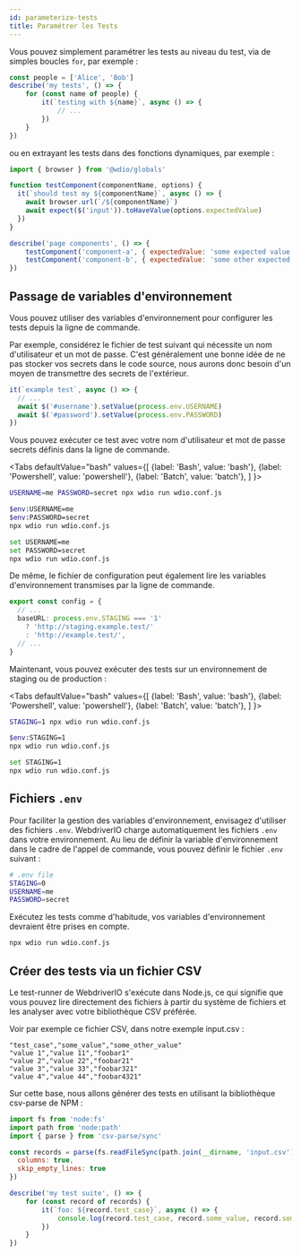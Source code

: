 ```yaml
---
id: parameterize-tests
title: Paramétrer les Tests
---
```


Vous pouvez simplement paramétrer les tests au niveau du test, via de simples boucles `for`, par exemple :

```ts title=example.spec.js
const people = ['Alice', 'Bob']
describe('my tests', () => {
    for (const name of people) {
        it(`testing with ${name}`, async () => {
            // ...
        })
    }
})
```

ou en extrayant les tests dans des fonctions dynamiques, par exemple :

```js title=dynamic.spec.js
import { browser } from '@wdio/globals'

function testComponent(componentName, options) {
  it(`should test my ${componentName}`, async () => {
    await browser.url(`/${componentName}`)
    await expect($('input')).toHaveValue(options.expectedValue)
  })
}

describe('page components', () => {
    testComponent('component-a', { expectedValue: 'some expected value' })
    testComponent('component-b', { expectedValue: 'some other expected value' })
})
```

## Passage de variables d'environnement

Vous pouvez utiliser des variables d'environnement pour configurer les tests depuis la ligne de commande.

Par exemple, considérez le fichier de test suivant qui nécessite un nom d'utilisateur et un mot de passe. C'est généralement une bonne idée de ne pas stocker vos secrets dans le code source, nous aurons donc besoin d'un moyen de transmettre des secrets de l'extérieur.

```ts title=example.spec.ts
it(`example test`, async () => {
  // ...
  await $('#username').setValue(process.env.USERNAME)
  await $('#password').setValue(process.env.PASSWORD)
})
```

Vous pouvez exécuter ce test avec votre nom d'utilisateur et mot de passe secrets définis dans la ligne de commande.

<Tabs
  defaultValue="bash"
  values={[
    {label: 'Bash', value: 'bash'},
    {label: 'Powershell', value: 'powershell'},
    {label: 'Batch', value: 'batch'},
  ]
}>
<TabItem value="bash">

```sh
USERNAME=me PASSWORD=secret npx wdio run wdio.conf.js
```

</TabItem>
<TabItem value="powershell">

```sh
$env:USERNAME=me
$env:PASSWORD=secret
npx wdio run wdio.conf.js
```

</TabItem>
<TabItem value="batch">

```sh
set USERNAME=me
set PASSWORD=secret
npx wdio run wdio.conf.js
```

</TabItem>
</Tabs>

De même, le fichier de configuration peut également lire les variables d'environnement transmises par la ligne de commande.

```ts title=wdio.config.js
export const config = {
  // ...
  baseURL: process.env.STAGING === '1'
    ? 'http://staging.example.test/'
    : 'http://example.test/',
  // ...
}
```

Maintenant, vous pouvez exécuter des tests sur un environnement de staging ou de production :

<Tabs
  defaultValue="bash"
  values={[
    {label: 'Bash', value: 'bash'},
    {label: 'Powershell', value: 'powershell'},
    {label: 'Batch', value: 'batch'},
  ]
}>
<TabItem value="bash">

```sh
STAGING=1 npx wdio run wdio.conf.js
```

</TabItem>
<TabItem value="powershell">

```sh
$env:STAGING=1
npx wdio run wdio.conf.js
```

</TabItem>
<TabItem value="batch">

```sh
set STAGING=1
npx wdio run wdio.conf.js
```

</TabItem>
</Tabs>

## Fichiers `.env`

Pour faciliter la gestion des variables d'environnement, envisagez d'utiliser des fichiers `.env`. WebdriverIO charge automatiquement les fichiers `.env` dans votre environnement. Au lieu de définir la variable d'environnement dans le cadre de l'appel de commande, vous pouvez définir le fichier `.env` suivant :

```bash title=".env"
# .env file
STAGING=0
USERNAME=me
PASSWORD=secret
```

Exécutez les tests comme d'habitude, vos variables d'environnement devraient être prises en compte.

```sh
npx wdio run wdio.conf.js
```

## Créer des tests via un fichier CSV

Le test-runner de WebdriverIO s'exécute dans Node.js, ce qui signifie que vous pouvez lire directement des fichiers à partir du système de fichiers et les analyser avec votre bibliothèque CSV préférée.

Voir par exemple ce fichier CSV, dans notre exemple input.csv :

```csv
"test_case","some_value","some_other_value"
"value 1","value 11","foobar1"
"value 2","value 22","foobar21"
"value 3","value 33","foobar321"
"value 4","value 44","foobar4321"
```

Sur cette base, nous allons générer des tests en utilisant la bibliothèque csv-parse de NPM :

```js title=test.spec.ts
import fs from 'node:fs'
import path from 'node:path'
import { parse } from 'csv-parse/sync'

const records = parse(fs.readFileSync(path.join(__dirname, 'input.csv')), {
  columns: true,
  skip_empty_lines: true
})

describe('my test suite', () => {
    for (const record of records) {
        it(`foo: ${record.test_case}`, async () => {
            console.log(record.test_case, record.some_value, record.some_other_value)
        })
    }
})
```